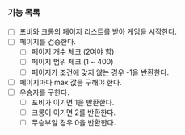 ### 기능 목록
- [ ] 포비와 크롱의 페이지 리스트를 받아 게임을 시작한다.
- [ ] 페이지를 검증한다.
  - [ ] 페이지 개수 체크 (2여야 함)
  - [ ] 페이지 범위 체크 (1 ~ 400)
  - [ ] 페이지가 조건에 맞지 않는 경우 -1을 반환한다.
- [ ] 페이지마다 max 값을 구해야 한다.
- [ ] 우승자를 구한다.
  - [ ] 포비가 이기면 1을 반환한다.
  - [ ] 크롱이 이기면 2를 반환한다.
  - [ ] 무승부일 경우 0을 반환한다.
